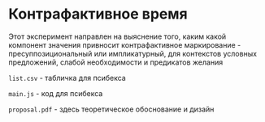 # Контрафактивное время

Этот эксперимент направлен на выяснение того, каким какой компонент значения привносит контрафактивное маркирование - пресуппозициональный или импликатурный, для контекстов условных предложений, слабой необходимости и предикатов желания

`list.csv` - табличка для псибекса

`main.js` - код для псибекса

`proposal.pdf` - здесь теоретическое обоснование и дизайн
